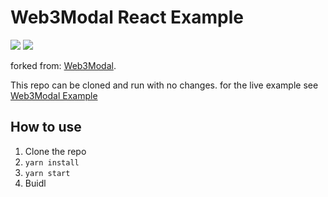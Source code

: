 # Web3Modal React Example

<img src="https://img.shields.io/badge/typescript%20-%23007ACC.svg?&style=for-the-badge&logo=typescript&logoColor=white"/>
<img src="https://img.shields.io/badge/react%20-%2320232a.svg?&style=for-the-badge&logo=react&logoColor=%2361DAFB"/>
 


forked from: [Web3Modal](https://github.com/Web3Modal/web3modal). 

This repo can be cloned and run with no changes. for the live example see [Web3Modal Example](web3modal.com)

## How to use

1. Clone the repo
2. ``` yarn install ```
3. ``` yarn start ```
4. Buidl
